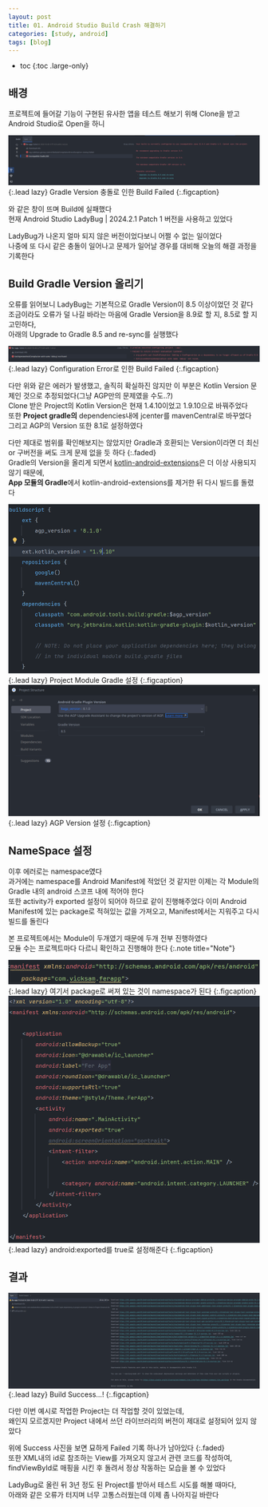 ```yaml
---
layout: post
title: 01. Android Studio Build Crash 해결하기
categories: [study, android]
tags: [blog]
---
```


- toc
{:toc .large-only}

## 배경

프로젝트에 들어갈 기능이 구현된 유사한 앱을 테스트 해보기 위해 Clone을 받고 Android Studio로 Open을 하니

![빌드 충돌](../../../assets/img/study/etc/3_BuildCrash_1.png){:.lead lazy}
Gradle Version 충돌로 인한 Build Failed
{:.figcaption}

와 같은 창이 뜨며 Build에 실패했다   
현재 Android Studio LadyBug | 2024.2.1 Patch 1 버전을 사용하고 있었다

LadyBug가 나온지 얼마 되지 않은 버전이었다보니 어쩔 수 없는 일이었다   
나중에 또 다시 같은 충돌이 일어나고 문제가 일어날 경우를 대비해 오늘의 해결 과정을 기록한다

## Build Gradle Version 올리기
오류를 읽어보니 LadyBug는 기본적으로 Gradle Version이 8.5 이상이었던 것 같다   
조금이라도 오류가 덜 나길 바라는 마음에 Gradle Version을 8.9로 할 지, 8.5로 할 지 고민하다,   
아래의 Upgrade to Gradle 8.5 and re-sync를 실행했다   

![빌드 충돌2](../../../assets/img/study/etc/3_BuildCrash_2.png){:.lead lazy}
Configuration Error로 인한 Build Failed
{:.figcaption}

다만 위와 같은 에러가 발생했고, 솔직히 확실하진 않지만 이 부분은 Kotlin Version 문제인 것으로 추정되었다(그냥 AGP만의 문제였을 수도..?)   
Clone 받은 Project의 Kotlin Version은 현재 1.4.10이었고 1.9.10으로 바꿔주었다   
또한 **Project gradle의** dependencies내에 jcenter를 mavenCentral로 바꾸었다   
그리고 AGP의 Version 또한 8.1로 설정하였다   

다만 제대로 범위를 확인해보지는 않았지만 Gradle과 호환되는 Version이라면 더 최신 or 구버전을 써도 크게 문제 없을 듯 하다
{:.faded}   
Gradle의 Version을 올리게 되면서 <U>kotlin-android-extensions</U>은 더 이상 사용되지 않기 때문에,   
**App 모듈의 Gradle**에서 kotlin-android-extensions를 제거한 뒤 다시 빌드를 돌렸다   

![진행1](../../../assets/img/study/etc/3_Progress_1.png){:.lead lazy}
Project Module Gradle 설정
{:.figcaption}
![진행2](../../../assets/img/study/etc/3_Progress_2.png){:.lead lazy}
AGP Version 설정
{:.figcaption}

## NameSpace 설정
이후 에러로는 namespace였다   
과거에는 namespace를 Android Manifest에 적었던 것 같지만 이제는 각 Module의 Gradle 내의 android 스코프 내에 적어야 한다  
또한 activity가 exported 설정이 되어야 하므로 같이 진행해주었다 
이미 Android Manifest에 있는 package로 적혀있는 값을 가져오고, Manifest에서는 지워주고 다시 빌드를 돌린다   

본 프로젝트에서는 Module이 두개였기 때문에 두개 전부 진행하였다   
모듈 수는 프로젝트마다 다르니 확인하고 진행해야 한다
{:.note title="Note"}

![namespace 예시](../../../assets/img/study/etc/3_Example_1.png){:.lead lazy}
여기서 package로 써져 있는 것이 namespace가 된다
{:.figcaption}   
![진행 중](../../../assets/img/study/etc/3_Progress_3.png){:.lead lazy}
android:exported를 true로 설정해준다
{:.figcaption}


## 결과
![결과 예시](../../../assets/img/study/etc/3_Result_1.png){:.lead lazy}
Build Success...!
{:.figcaption}

다만 이번 예시로 작업한 Project는 더 작업할 것이 있었는데,    
왜인지 모르겠지만 Project 내에서 쓰던 라이브러리의 버전이 제대로 설정되어 있지 않았다   

위에 Success 사진을 보면 묘하게 Failed 기록 하나가 남아있다
{:.faded}   
또한 XML내의 id로 참조하는 View를 가져오지 않고서 관련 코드를 작성하여,   
findViewById로 매핑을 시킨 후 돌려서 정상 작동하는 모습을 볼 수 있었다   

LadyBug로 올린 뒤 3년 정도 된 Project를 받아서 테스트 시도를 해볼 때마다,   
아래와 같은 오류가 터지며 너무 고통스러웠는데 이제 좀 나아지길 바란다